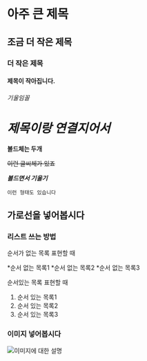 # 아주 큰 제목

## 조금 더 작은 제목

### 더 작은 제목

#### 제목이 작아집니다.

*기울임꼴*

# *제목이랑 연결지어서*

**볼드체는 두개**

~~이런 글씨체가 있죠~~

***볼드면서 기울기***

`이런 형태도 있습니다`

가로선을 넣어봅시다
---

### 리스트 쓰는 방법

순서가 없는 목록 표현할 때

*순서 없는 목록1
*순서 없는 목록2
*순서 없는 목록3

순서있는 목록 표현할 때
1. 순서 있는 목록1
2. 순서 있는 목록2
3. 순서 있는 목록3

### 이미지 넣어봅시다


![이미지에 대한 설명](../sample/sample.jpg)
